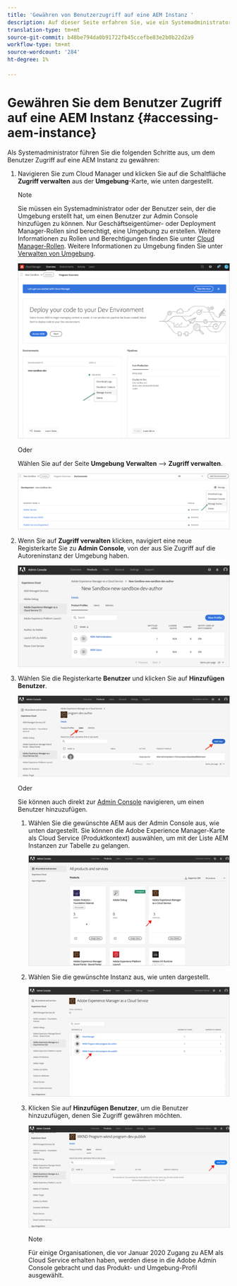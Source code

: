 ```yaml
---
title: 'Gewähren von Benutzerzugriff auf eine AEM Instanz '
description: Auf dieser Seite erfahren Sie, wie ein Systemadministrator einem Benutzer Zugriff auf eine AEM Instanz gewährt.
translation-type: tm+mt
source-git-commit: b48be794da0b91722fb45ccefbe83e2b0b22d2a9
workflow-type: tm+mt
source-wordcount: '284'
ht-degree: 1%

---
```



# Gewähren Sie dem Benutzer Zugriff auf eine AEM Instanz {#accessing-aem-instance}

Als Systemadministrator führen Sie die folgenden Schritte aus, um dem Benutzer Zugriff auf eine AEM Instanz zu gewähren:

1. Navigieren Sie zum Cloud Manager und klicken Sie auf die Schaltfläche **Zugriff verwalten** aus der **Umgebung**-Karte, wie unten dargestellt.

   >[!NOTE]
   >Sie müssen ein Systemadministrator oder der Benutzer sein, der die Umgebung erstellt hat, um einen Benutzer zur Admin Console hinzufügen zu können. Nur Geschäftseigentümer- oder Deployment Manager-Rollen sind berechtigt, eine Umgebung zu erstellen. Weitere Informationen zu Rollen und Berechtigungen finden Sie unter [Cloud Manager-Rollen](/help/onboarding/what-is-required/user-roles-permissions.md). Weitere Informationen zu Umgebung finden Sie unter [Verwalten von Umgebung](/help/implementing/cloud-manager/manage-environments.md).

   ![](/help/onboarding/getting-access-to-aem-in-cloud/assets/sys-admin6.png)

   Oder

   Wählen Sie auf der Seite **Umgebung** **Verwalten** —> **Zugriff verwalten**.

   ![](/help/onboarding/getting-access-to-aem-in-cloud/assets/sys-admin4.png)


1. Wenn Sie auf **Zugriff verwalten** klicken, navigiert eine neue Registerkarte Sie zu **Admin Console**, von der aus Sie Zugriff auf die Autoreninstanz der Umgebung haben.

   ![](/help/onboarding/getting-access-to-aem-in-cloud/assets/sys-admin-2.png)

1. Wählen Sie die Registerkarte **Benutzer** und klicken Sie auf **Hinzufügen Benutzer**.

   ![](/help/onboarding/what-is-required/assets/admin-console-5.png)



   Oder

   Sie können auch direkt zur [Admin Console](https://adminconsole.adobe.com) navigieren, um einen Benutzer hinzuzufügen.

   1. Wählen Sie die gewünschte AEM aus der Admin Console aus, wie unten dargestellt. Sie können die Adobe Experience Manager-Karte als Cloud Service (Produktkontext) auswählen, um mit der Liste AEM Instanzen zur Tabelle zu gelangen.

      ![](/help/onboarding/what-is-required/assets/admin-console-6.png)

   1. Wählen Sie die gewünschte Instanz aus, wie unten dargestellt.

      ![](/help/onboarding/what-is-required/assets/admin-console-7.png)


   1. Klicken Sie auf **Hinzufügen Benutzer**, um die Benutzer hinzuzufügen, denen Sie Zugriff gewähren möchten.

      ![](/help/onboarding/what-is-required/assets/admin-console-8.png)

      >[!NOTE]
      >Für einige Organisationen, die vor Januar 2020 Zugang zu AEM als Cloud Service erhalten haben, werden diese in die Adobe Admin Console gebracht und das Produkt- und Umgebung-Profil ausgewählt.

